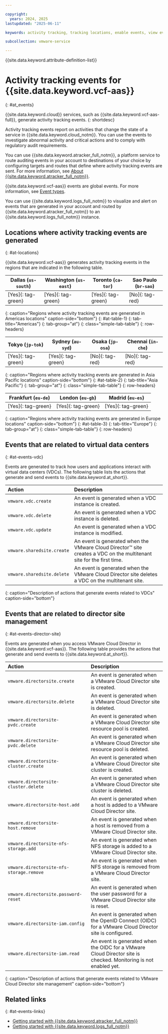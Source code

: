 ```yaml
---

copyright:
  years: 2024, 2025
lastupdated: "2025-06-11"

keywords: activity tracking, tracking locations, enable events, view events, analyze events

subcollection: vmware-service

---
```


{{site.data.keyword.attribute-definition-list}}

# Activity tracking events for {{site.data.keyword.vcf-aas}}
{: #at_events}

{{site.data.keyword.cloud}} services, such as {{site.data.keyword.vcf-aas-full}}, generate activity tracking events.
{: shortdesc}

Activity tracking events report on activities that change the state of a service in {{site.data.keyword.cloud_notm}}. You can use the events to investigate abnormal activity and critical actions and to comply with regulatory audit requirements. 

You can use {{site.data.keyword.atracker_full_notm}}, a platform service to route auditing events in your account to destinations of your choice by configuring targets and routes that define where activity tracking events are sent. For more information, see [About {{site.data.keyword.atracker_full_notm}}](/docs/atracker?topic=atracker-about).

{{site.data.keyword.vcf-aas}} events are global events. For more information, see [Event types](/docs/atracker?topic=atracker-event_types).

You can use {{site.data.keyword.logs_full_notm}} to visualize and alert on events that are generated in your account and routed by {{site.data.keyword.atracker_full_notm}} to an {{site.data.keyword.logs_full_notm}} instance.

## Locations where activity tracking events are generated
{: #at-locations}

{{site.data.keyword.vcf-aas}} generates activity tracking events in the regions that are indicated in the following table.

| Dallas (`us-south`) | Washington (`us-east`) | Toronto (`ca-tor`) | Sao Paulo (`br-sao`) |
|---------------------|------------------------|--------------------|----------------------|
| [Yes]{: tag-green}  | [Yes]{: tag-green}     | [Yes]{: tag-green} | [No]{: tag-red}      |
{: caption="Regions where activity tracking events are generated in Americas locations" caption-side="bottom"}
{: #at-table-1}
{: tab-title="Americas"}
{: tab-group="at"}
{: class="simple-tab-table"}
{: row-headers}

| Tokyo (`jp-tok`)   | Sydney (`au-syd`) | Osaka (`jp-osa`) | Chennai (`in-che`) |
|--------------------|-------------------|------------------|--------------------|
| [Yes]{: tag-green} | [Yes]{: tag-green}   | [No]{: tag-red}  | [No]{: tag-red}    |
{: caption="Regions where activity tracking events are generated in Asia Pacific locations" caption-side="bottom"}
{: #at-table-2}
{: tab-title="Asia Pacific"}
{: tab-group="at"}
{: class="simple-tab-table"}
{: row-headers}

| Frankfurt (`eu-de`) | London (`eu-gb`) | Madrid (`eu-es`) |
|---------------------|------------------|------------------|
| [Yes]{: tag-green} | [Yes]{: tag-green} | [Yes]{: tag-green} | 
{: caption="Regions where activity tracking events are generated in Europe locations" caption-side="bottom"}
{: #at-table-3}
{: tab-title="Europe"}
{: tab-group="at"}
{: class="simple-tab-table"}
{: row-headers}

## Events that are related to virtual data centers
{: #at-events-vdc}

Events are generated to track how users and applications interact with virtual data centers (VDCs). The following table lists the actions that generate and send events to {{site.data.keyword.at_short}}.

| Action | Description |
|:------ |:----------- |
| `vmware.vdc.create` | An event is generated when a VDC instance is created. |
| `vmware.vdc.delete` | An event is generated when a VDC instance is deleted. |
| `vmware.vdc.update` | An event is generated when a VDC instance is modified. |
| `vmware.sharedsite.create` | An event is generated when the VMware Cloud Director™ site creates a VDC on the multitenant site for the first time. |
| `vmware.sharedsite.delete` | An event is generated when the VMware Cloud Director site deletes a VDC on the multitenant site. |
{: caption="Description of actions that generate events related to VDCs" caption-side="bottom"}

## Events that are related to director site management
{: #at-events-director-site}

Events are generated when you access VMware Cloud Director in {{site.data.keyword.vcf-aas}}. The following table provides the actions that generate and send events to {{site.data.keyword.at_short}}.

| Action | Description |
|:------ |:----------- |
| `vmware.directorsite.create` | An event is generated when a VMware Cloud Director site is created. |
| `vmware.directorsite.delete` | An event is generated when a VMware Cloud Director site is deleted. |
| `vmware.directorsite-pvdc.create` | An event is generated when a VMware Cloud Director site resource pool is created. |
| `vmware.directorsite-pvdc.delete` | An event is generated when a VMware Cloud Director site resource pool is deleted. |
| `vmware.directorsite-cluster.create` | An event is generated when a VMware Cloud Director site cluster is created. |
| `vmware.directorsite-cluster.delete` | An event is generated when a VMware Cloud Director site cluster is deleted. |
| `vmware.directorsite-host.add` | An event is generated when a host is added to a VMware Cloud Director site. |
| `vmware.directorsite-host.remove` | An event is generated when a host is removed from a VMware Cloud Director site. |
| `vmware.directorsite-nfs-storage.add` | An event is generated when NFS storage is added to a VMware Cloud Director site. |
| `vmware.directorsite-nfs-storage.remove` | An event is generated when NFS storage is removed from a VMware Cloud Director site. |
| `vmware.directorsite.password-reset` | An event is generated when the user password for a VMware Cloud Director site is reset. |
| `vmware.directorsite-iam.config` | An event is generated when the OpenID Connect (OIDC) for a VMware Cloud Director site is configured. |
| `vmware.directorsite-iam.read` | An event is generated when the OIDC for a VMware Cloud Director site is checked. Monitoring is not enabled yet. |
{: caption="Description of actions that generate events related to VMware Cloud Director site management" caption-side="bottom"}

## Related links
{: #at-events-links}

* [Getting started with {{site.data.keyword.atracker_full_notm}}](/docs/atracker?topic=atracker-getting-started)
* [Getting started with {{site.data.keyword.logs_full_notm}}](/docs/cloud-logs?topic=cloud-logs-getting-started)
